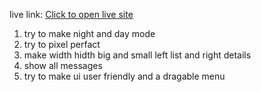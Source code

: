 live link:  <a href="https://telegram-clone-gamma.vercel.app/" target="_blank" >Click to open live site</a>


1. try to make night and day mode
2. try to pixel perfact
3. make width hidth big and small left list and right details
4. show all messages
5. try to make ui user friendly and a dragable menu
